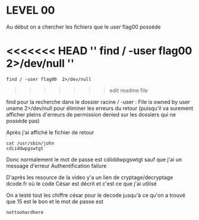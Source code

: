 # LEVEL 00
Au début on a chercher les fichiers que le user flag00 posséde

<<<<<<< HEAD
''
find / -user flag00  2>/dev/null
''
=======
```
find / -user flag00  2>/dev/null
```
>>>>>>> edit readme file

find pour la recherche dans le dossier racine /
-user : File is owned by user uname
2>/dev/null pour éliminer les erreurs du retour (puisqu'il va surement afficher pleins d'erreurs de permission denied sur les dossiers qui ne posséde pas)

Après j'ai affiché le fichier de retour

```
cat /usr/sbin/john
cdiiddwpgswtgt
```

Donc normalement le mot de passe est cdiiddwpgswtgt sauf que j'ai un message d'erreur Authentification failure

D'après les resource de la video y'a un lien de cryptage/decryptage dcode.fr où le code César est décrit et c'est ce que j'ai utilisé

On a testé tout les chiffre césar pour le decode jusqu'à ce qu'on a trouvé que 15 est le bon et le mot de passe est

```
nottoohardhere
```
